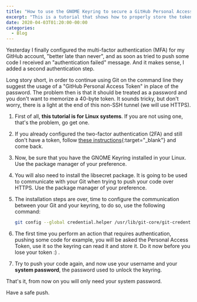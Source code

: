 ```yaml
---
title: "How to use the GNOME Keyring to secure a GitHub Personal Access Token?"
excerpt: "This is a tutorial that shows how to properly store the token after configuring the two-factor authentication."
date: 2020-04-03T01:20:00-00:00
categories:
  - Blog
---
```


Yesterday I finally configured the multi-factor authentication (MFA) for my GitHub account, "better late than never", and as soon as tried to push some code I received an "authentication failed" message. And it makes sense, I added a second authentication step.

Long story short, in order to continue using Git on the command line they suggest the usage of a "GitHub Personal Access Token" in place of the password. The problem then is that it should be treated as a password and you don't want to memorize a 40-byte token. It sounds tricky, but don't worry, there is a light at the end of this non-SSH tunnel (we will use HTTPS).

1. First of all, **this tutorial is for Linux systems**. If you are not using one, that's the problem, go get one.

2. If you already configured the two-factor authentication (2FA) and still don't have a token, follow [these instructions](https://help.github.com/en/github/authenticating-to-github/creating-a-personal-access-token-for-the-command-line){:target="\_blank"} and come back.

3. Now, be sure that you have the GNOME Keyring installed in your Linux. Use the package manager of your preference.

4. You will also need to install the libsecret package. It is going to be used to communicate with your Git when trying to push your code over HTTPS. Use the package manager of your preference.

5. The installation steps are over, time to configure the communication between your Git and your keyring, to do so, use the following command:

    ```sh
    git config --global credential.helper /usr/lib/git-core/git-credential-libsecret
    ```

6. The first time you perform an action that requires authentication, pushing some code for example, you will be asked the Personal Access Token, use it so the keyring can read it and store it. Do it now before you lose your token :) .

7. Try to push your code again, and now use your username and your **system password**, the password used to unlock the keyring.

That's it, from now on you will only need your system password.

Have a safe push.
